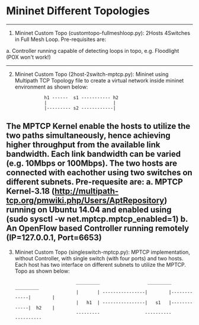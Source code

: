 # Mininet Different Topologies
----------------------------------------------------------------------
1. Mininet Custom Topo (customtopo-fullmeshloop.py): 2Hosts 4Switches in Full Mesh Loop.
Pre-requisites are:

a. Controller running capable of detecting loops in topo, e.g. Floodlight (POX won't work!)

------------------------------------------------------------------------
2. Mininet Custom Topo (2host-2switch-mptcp.py): Mininet using Multipath TCP
Topology file to create a virtual network inside mininet environment as shown below: 

                  h1 ------  s1 ----------- h2
                  |                         | 
                  |--------- s2 ------------|  

The MPTCP Kernel enable the hosts to utilize the two paths simultaneously, hence achieving higher throughput from the available link bandwidth. Each link bandwidth can be varied (e.g. 10Mbps or 100Mbps). The two hosts are connected with eachother using two switches on different subnets.
Pre-requesite are:
a. MPTCP Kernel-3.18 (http://multipath-tcp.org/pmwiki.php/Users/AptRepository) running on Ubuntu 14.04 and enabled using (sudo sysctl -w net.mptcp.mptcp_enabled=1)
b. An OpenFlow based Controller running remotely (IP=127.0.0.1, Port=6653)
-----------------------------------------------------------------------------------
3. Mininet Custom Topo (singleswitch-mptcp.py): MPTCP implementation, without Controller, with single switch (with four ports) and two hosts. Each host has two interface on different subnets to utilize the MPTCP. Topo as shown below:

                              _________                  _________            _________
                              |       | ----------------|        |-------------|        |
                              |   h1  | ----------------|   s1   |-------------|  h2    |
                              ---------                 ----------             ----------
